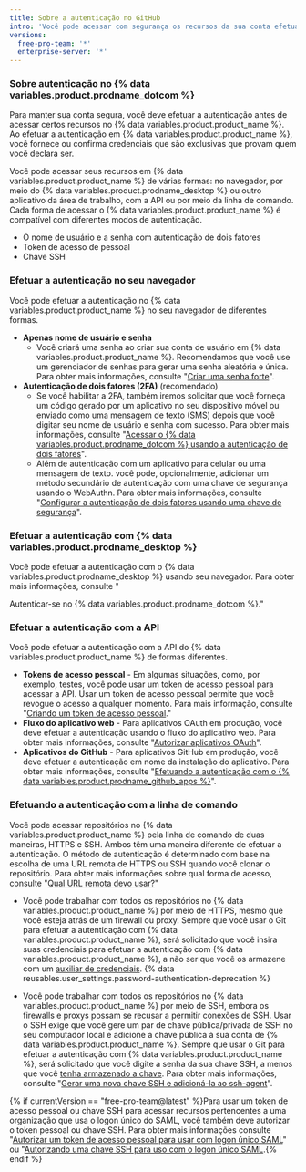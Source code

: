 ```yaml
---
title: Sobre a autenticação no GitHub
intro: 'Você pode acessar com segurança os recursos da sua conta efetuando a autenticação no {% data variables.product.product_name %} e usando credenciais diferentes dependendo de onde você efetua a autenticação.'
versions:
  free-pro-team: '*'
  enterprise-server: '*'
---
```


### Sobre autenticação no {% data variables.product.prodname_dotcom %}

Para manter sua conta segura, você deve efetuar a autenticação antes de acessar certos recursos no {% data variables.product.product_name %}. Ao efetuar a autenticação em {% data variables.product.product_name %}, você fornece ou confirma credenciais que são exclusivas que provam quem você declara ser.

Você pode acessar seus recursos em {% data variables.product.product_name %} de várias formas: no navegador, por meio do {% data variables.product.prodname_desktop %} ou outro aplicativo da área de trabalho, com a API ou por meio da linha de comando. Cada forma de acessar o {% data variables.product.product_name %} é compatível com diferentes modos de autenticação.

- O nome de usuário e a senha com autenticação de dois fatores
- Token de acesso de pessoal
- Chave SSH

### Efetuar a autenticação no seu navegador

Você pode efetuar a autenticação no {% data variables.product.product_name %} no seu navegador de diferentes formas.

- **Apenas nome de usuário e senha**
    - Você criará uma senha ao criar sua conta de usuário em {% data variables.product.product_name %}. Recomendamos que você use um gerenciador de senhas para gerar uma senha aleatória e única. Para obter mais informações, consulte "[Criar uma senha forte](/github/authenticating-to-github/creating-a-strong-password)".
- **Autenticação de dois fatores (2FA)** (recomendado)
    - Se você habilitar a 2FA, também iremos solicitar que você forneça um código gerado por um aplicativo no seu dispositivo móvel ou enviado como uma mensagem de texto (SMS) depois que você digitar seu nome de usuário e senha com sucesso. Para obter mais informações, consulte "[Acessar o {% data variables.product.prodname_dotcom %} usando a autenticação de dois fatores](/github/authenticating-to-github/accessing-github-using-two-factor-authentication#providing-a-2fa-code-when-signing-in-to-the-website)".
    - Além de autenticação com um aplicativo para celular ou uma mensagem de texto. você pode, opcionalmente, adicionar um método secundário de autenticação com uma chave de segurança usando o WebAuthn. Para obter mais informações, consulte "[Configurar a autenticação de dois fatores usando uma chave de segurança](/github/authenticating-to-github/configuring-two-factor-authentication#configuring-two-factor-authentication-using-a-security-key)".

### Efetuar a autenticação com {% data variables.product.prodname_desktop %}

Você pode efetuar a autenticação com o {% data variables.product.prodname_desktop %} usando seu navegador. Para obter mais informações, consulte "

Autenticar-se no {% data variables.product.prodname_dotcom %}."</p> 



### Efetuar a autenticação com a API

Você pode efetuar a autenticação com a API do {% data variables.product.product_name %} de formas diferentes.

- **Tokens de acesso pessoal** 
      - Em algumas situações, como, por exemplo, testes, você pode usar um token de acesso pessoal para acessar a API. Usar um token de acesso pessoal permite que você revogue o acesso a qualquer momento. Para mais informação, consulte "[Criando um token de acesso pessoal](/github/authenticating-to-github/creating-a-personal-access-token)."
- **Fluxo do aplicativo web** 
      - Para aplicativos OAuth em produção, você deve efetuar a autenticação usando o fluxo do aplicativo web. Para obter mais informações, consulte "[Autorizar aplicativos OAuth](/apps/building-oauth-apps/authorizing-oauth-apps/#web-application-flow)".
- **Aplicativos do GitHub** 
      - Para aplicativos GitHub em produção, você deve efetuar a autenticação em nome da instalação do aplicativo. Para obter mais informações, consulte "[Efetuando a autenticação com o {% data variables.product.prodname_github_apps %}](/apps/building-github-apps/authenticating-with-github-apps/)".



### Efetuando a autenticação com a linha de comando

Você pode acessar repositórios no {% data variables.product.product_name %} pela linha de comando de duas maneiras, HTTPS e SSH. Ambos têm uma maneira diferente de efetuar a autenticação. O método de autenticação é determinado com base na escolha de uma URL remota de HTTPS ou SSH quando você clonar o repositório. Para obter mais informações sobre qual forma de acesso, consulte "[Qual URL remota devo usar?](/github/using-git/which-remote-url-should-i-use)"

* Você pode trabalhar com todos os repositórios no {% data variables.product.product_name %} por meio de HTTPS, mesmo que você esteja atrás de um firewall ou proxy. Sempre que você usar o Git para efetuar a autenticação com {% data variables.product.product_name %}, será solicitado que você insira suas credenciais para efetuar a autenticação com {% data variables.product.product_name %}, a não ser que você os armazene com um [auxiliar de credenciais](/github/using-git/caching-your-github-credentials-in-git). {% data reusables.user_settings.password-authentication-deprecation %}

* Você pode trabalhar com todos os repositórios no {% data variables.product.product_name %} por meio de SSH, embora os firewalls e proxys possam se recusar a permitir conexões de SSH. Usar o SSH exige que você gere um par de chave pública/privada de SSH no seu computador local e adicione a chave pública à sua conta de {% data variables.product.product_name %}. Sempre que usar o Git para efetuar a autenticação com {% data variables.product.product_name %}, será solicitado que você digite a senha da sua chave SSH, a menos que você [tenha armazenado a chave](/github/authenticating-to-github/generating-a-new-ssh-key-and-adding-it-to-the-ssh-agent#adding-your-ssh-key-to-the-ssh-agent). Para obter mais informações, consulte "[Gerar uma nova chave SSH e adicioná-la ao ssh-agent](/github/authenticating-to-github/generating-a-new-ssh-key-and-adding-it-to-the-ssh-agent)".

{% if currentVersion == "free-pro-team@latest" %}Para usar um token de acesso pessoal ou chave SSH para acessar recursos pertencentes a uma organização que usa o logon único do SAML, você também deve autorizar o token pessoal ou chave SSH. Para obter mais informações consulte "[Autorizar um token de acesso pessoal para usar com logon único SAML](/github/authenticating-to-github/authorizing-a-personal-access-token-for-use-with-saml-single-sign-on)" ou "[Autorizando uma chave SSH para uso com o logon único SAML](/github/authenticating-to-github/authorizing-an-ssh-key-for-use-with-saml-single-sign-on).{% endif %}
